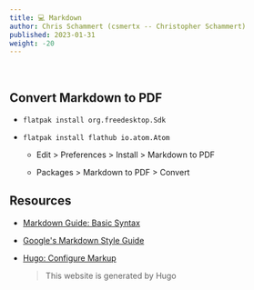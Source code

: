 ```yaml
---
title: 💻 Markdown
author: Chris Schammert (csmertx -- Christopher Schammert)
published: 2023-01-31
weight: -20
---
```


<br />

## Convert Markdown to PDF

- ```flatpak install org.freedesktop.Sdk```

- ```flatpak install flathub io.atom.Atom```

    - Edit > Preferences > Install > Markdown to PDF

    - Packages > Markdown to PDF > Convert

## Resources

- [Markdown Guide: Basic Syntax](https://www.markdownguide.org/basic-syntax#code-blocks)

- [Google's Markdown Style Guide](https://google.github.io/styleguide/docguide/style.html)

- [Hugo: Configure Markup](https://gohugo.io/getting-started/configuration-markup/)

    > This website is generated by Hugo


